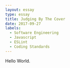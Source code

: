 ```yaml
---
layout: essay
type: essay
title: Judging By The Cover
date: 2017-09-27
labels:
  - Software Engineering
  - Javascript
  - ESLint
  - Coding Standards
---
```


Hello World.
